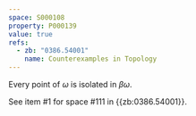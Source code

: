 ```yaml
---
space: S000108
property: P000139
value: true
refs:
  - zb: "0386.54001"
    name: Counterexamples in Topology
---
```


Every point of $\omega$ is isolated in $\beta\omega$.

See item #1 for space #111 in {{zb:0386.54001}}.
